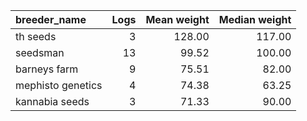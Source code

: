 |breeder_name      | Logs| Mean weight| Median weight|
|:-----------------|----:|-----------:|-------------:|
|th seeds          |    3|      128.00|        117.00|
|seedsman          |   13|       99.52|        100.00|
|barneys farm      |    9|       75.51|         82.00|
|mephisto genetics |    4|       74.38|         63.25|
|kannabia seeds    |    3|       71.33|         90.00|